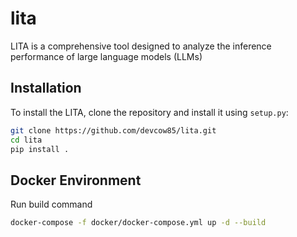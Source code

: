 # lita
LITA is a comprehensive tool designed to analyze the inference performance of large language models (LLMs)

## Installation
To install the LITA, clone the repository and install it using `setup.py`:

```bash
git clone https://github.com/devcow85/lita.git
cd lita
pip install .
```

## Docker Environment
Run build command
```bash
docker-compose -f docker/docker-compose.yml up -d --build
```